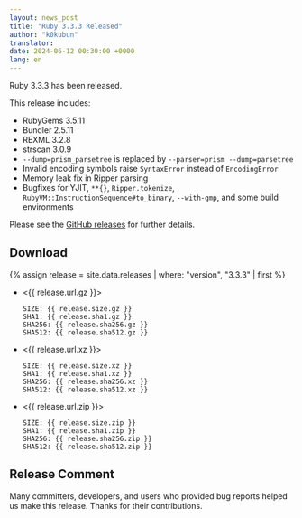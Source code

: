```yaml
---
layout: news_post
title: "Ruby 3.3.3 Released"
author: "k0kubun"
translator:
date: 2024-06-12 00:30:00 +0000
lang: en
---
```


Ruby 3.3.3 has been released.

This release includes:

* RubyGems 3.5.11
* Bundler 2.5.11
* REXML 3.2.8
* strscan 3.0.9
* `--dump=prism_parsetree` is replaced by `--parser=prism --dump=parsetree`
* Invalid encoding symbols raise `SyntaxError` instead of `EncodingError`
* Memory leak fix in Ripper parsing
* Bugfixes for YJIT, `**{}`, `Ripper.tokenize`, `RubyVM::InstructionSequence#to_binary`, `--with-gmp`, and some build environments

Please see the [GitHub releases](https://github.com/ruby/ruby/releases/tag/v3_3_3) for further details.

## Download

{% assign release = site.data.releases | where: "version", "3.3.3" | first %}

* <{{ release.url.gz }}>

      SIZE: {{ release.size.gz }}
      SHA1: {{ release.sha1.gz }}
      SHA256: {{ release.sha256.gz }}
      SHA512: {{ release.sha512.gz }}

* <{{ release.url.xz }}>

      SIZE: {{ release.size.xz }}
      SHA1: {{ release.sha1.xz }}
      SHA256: {{ release.sha256.xz }}
      SHA512: {{ release.sha512.xz }}

* <{{ release.url.zip }}>

      SIZE: {{ release.size.zip }}
      SHA1: {{ release.sha1.zip }}
      SHA256: {{ release.sha256.zip }}
      SHA512: {{ release.sha512.zip }}

## Release Comment

Many committers, developers, and users who provided bug reports helped us make this release.
Thanks for their contributions.
